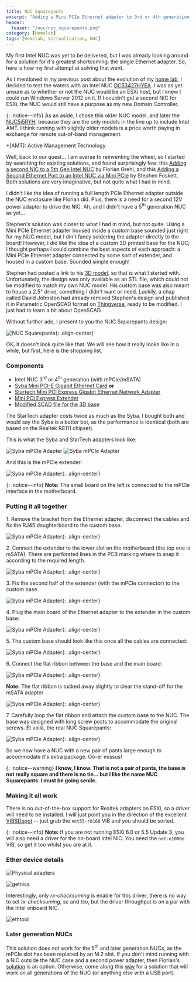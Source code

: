 ```yaml
---
title: NUC Squarepants
excerpt: "Adding a Mini PCIe Ethernet adapter to 3rd or 4th generation Intel NUC, housed on a 3D printed custom base."
header:
  teaser: "/nuc/nuc_squarepants.png"
category: [Homelab] 
tags: [Homelab, Virtualisation, NUC]
---
```


My first Intel NUC was yet to be delivered, but I was already looking around for a solution for it's greatest shortcoming: the single Ethernet adapter. So, here is how my first attempt at solving that went. 

As I mentioned in my previous post about the evolution of my [home lab](/Intel-NUC-to-the-rescue), I decided to test the waters with an Intel NUC [DC53427HYEA](http://www.intel.co.uk/content/www/uk/en/nuc/nuc-kit-dc53427hye-board-d53427rke.html). I was as yet unsure as to whether or not the NUC would be an ESXi host, but I knew I could run Windows Server 2012 on it. If I couldn't get a second NIC for ESXi, the NUC would still have a purpose as my new Domain Controller. 

{: .notice--info}
As an aside, I chose this older NUC model, and later the [NUC5i5RYH](http://www.intel.co.uk/content/www/uk/en/nuc/nuc-kit-nuc5i5ryh.html), because they are the only models in the line up to include Intel AMT. I think running with slightly older models is a price worth paying in exchange for remote out-of-band management.

*[AMT]: Active Management Technology

Well, back to our quest... I am averse to reinventing the wheel, so I started by searching for existing solutions, and found surprisingly few: this [Adding a second NIC to a 5th Gen Intel NUC](http://www.virten.net/2015/09/adding-a-second-nic-to-a-5th-gen-intel-nuc-or-other-pcie-cards/) by Florian Grehl, and this [Adding a Second Ethernet Port to an Intel NUC via Mini PCIe](http://blog.fosketts.net/2015/06/05/adding-a-second-ethernet-port-to-an-intel-nuc-via-mini-pcie/) by Stephen Foskett. Both solutions are very imaginative, but not quite what I had in mind.

I didn't like the idea of running a full length PCIe Ethernet adapter outside the NUC enclosure like Florian did. Plus, there is a need for a second 12V power adapter to drive the NIC. Ah, and I didn't have a 5<sup>th</sup> generation NUC as yet...

Stephen's solution was closer to what I had in mind, but not quite. Using a Mini PCIe Ethernet adapter housed inside a custom base sounded just right for my NUC model, but I din't fancy soldering the adapter directly to the board! However, I did like the idea of a custom 3D printed base for the NUC; I thought perhaps I could combine the best aspects of each approach: a Mini PCIe Ethernet adapter connected by some sort of extender, and housed in a custom base. Sounded simple enough!
 
Stephen had posted a link to his [3D model](https://www.tinkercad.com/things/6cVLKjO38uJ-intel-nuc-disk-and-ethernet-base), so that is what I started with. Unfortunately, the design was only available as an STL file, which could not be modified to match my own NUC model. His custom base was also meant to house a 2.5" drive, something I didn't want or need. Luckily, a chap called David Johnston had already remixed Stephen's design and published it in Parametric OpenSCAD format on [Thingverse](http://www.thingiverse.com/thing:999900), ready to be modified. I just had to learn a bit about OpenSCAD.

Without further ado, I present to you the NUC Squarepants design:

![NUC Squarepants](/images/nuc/nuc_squarepants.png){: .align-center} 
   
OK, it doesn't look quite like that. We will see how it really looks like in a while, but first, here is the shopping list.

### Components

* Intel NUC 3<sup>rd</sup> or 4<sup>th</sup> generation (with mPCIe/mSATA)
* [Syba Mini PCI-E Gigabit Ethernet Card](https://www.amazon.co.uk/dp/B00B524102/ref=cm_cr_ryp_prd_ttl_sol_0) **or**
* [Startech Mini PCI Express Gigabit Ethernet Network Adapter](https://www.amazon.co.uk/dp/B006VCPB2S/ref=cm_cr_ryp_prd_ttl_sol_5)
* [Mini PCI Express Extender](https://www.amazon.co.uk/dp/B00T2FP7X4/ref=cm_cr_ryp_prd_ttl_sol_3)
* [Modified SCAD file for the 3D base](https://github.com/gomesjj/nuc-smartpants/blob/master/nuc_box_ver3.scad)

The StarTech adapter costs twice as much as the Syba. I bought both and would say the Syba is a better bet, as the performance is identical (both are based on the Realtek R8111 chipset).

This is what the Syba and StarTech adapters look like:

![Syba mPCIe Adapter](/images/nuc/syba.png) ![Syba mPCIe Adapter](/images/nuc/startech.png)

And this is the mPCIe extender:

![Syba mPCIe Adapter](/images/nuc/mpcie_extender.png){: .align-center}

{: .notice--info}
**Note:** The small board on the left is connected to the mPCIe interface in the motherboard.

### Putting it all together

1\. Remove the bracket from the Ethernet adapter, disconnect the cables and fix the RJ45 daughterboard to the custom base.

![Syba mPCIe Adapter](/images/nuc/2_nuc_base_phy.png){: .align-center}

2\. Connect the extender to the lower slot on the motherboard (the top one is mSATA). There are perforated lines in the PCB marking where to snap it according to the required length.

![Syba mPCIe Adapter](/images/nuc/1_nuc_board_adapter.png){: .align-center}
	
3\. Fix the second half of the extender (with the mPCIe connector) to the custom base.

![Syba mPCIe Adapter](/images/nuc/3_nuc_base_adap.png){: .align-center}   
 
4\. Plug the main board of the Ethernet adapter to the extender in the custom base:

![Syba mPCIe Adapter](/images/nuc/4_nuc_base_eth.png){: .align-center} 

5\. The custom base should look like this once all the cables are connected:

![Syba mPCIe Adapter](/images/nuc/5_nuc_base_complete.png){: .align-center}

6\. Connect the flat ribbon between the base and the main board:

![Syba mPCIe Adapter](/images/nuc/6_nuc_base_board.png){: .align-center}

**Note:** The flat ribbon is tucked away slightly to clear the stand-off for the mSATA adapter

![Syba mPCIe Adapter](/images/nuc/6a_ribbon_detail.png){: .align-center}

7\. Carefully loop the flat ribbon and attach the custom base to the NUC. The base was designed with long screw posts to accommodate the original screws. Et voilà, the real NUC Squarepants:

![Syba mPCIe Adapter](/images/nuc/7_nuc_complete.png){: .align-center}

So we now have a NUC with a new pair of pants large enough to accommodate it's extra  package. Oo-er missus!

{: .notice--warning}
**I know, I know. That is not a pair of pants, the base is not really square and there is no tie... but I like the name NUC Squarepants. I must be going senile.**

### Making it all work

There is no out-of-the-box support for Realtek adapters on ESXi, so a driver will need to be installed. I will just point you in the direction of the excellent [VIBSDepot](https://vibsdepot.v-front.de/wiki/index.php/List_of_currently_available_ESXi_packages) -- just grab the ```net55-r8168``` VIB and you should be sorted.

{: .notice--info}
**Note:** If you are not running ESXi 6.0 or 5.5 Update 3, you will also need a driver for the on-board Intel NIC. You need the ```net-e1000e``` VIB, so get it too whilst you are at it.

### Ether device details

![Physical adapters](/images/nuc/mpcie_rtl_8111.png)

![getnics](/images/nuc/getnics.png)

Interestingly, only *rx-checksuming* is enable for this driver; there is no way to set *tx-checksuming*, *sc* and *tso*, but the driver throughput is on a par with the Intel onboard NIC.

![ethtool](/images/nuc/ethtool.png)

### Later generation NUCs

This solution does not work for the 5<sup>th</sup> and later generation NUCs, as the mPCIe slot has been replaced by an M.2 slot. If you don't mind running with a NIC outside the NUC case and a second power adapter, then Florian's [solution](http://blog.fosketts.net/2015/06/05/adding-a-second-ethernet-port-to-an-intel-nuc-via-mini-pcie/) is an option. Otherwise, come along this [way](/Homelab/Want-a-USB-Ethernet-driver-for-ESXi-You-can-have-two/) for a solution that will work on all generations of the NUC (or anything else with a USB port).
